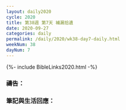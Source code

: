 ```yaml
---
layout: daily2020
cycle: 2020
title: 第38週 第7天 補漏拾遺
date: 2020-09-27
categories: daily
permalink: /daily/2020/wk38-day7-daily.html
weekNum: 38
dayNum: 7
---
```


{%- include BibleLinks2020.html -%}

### 禱告：

### 筆記與生活回應：
